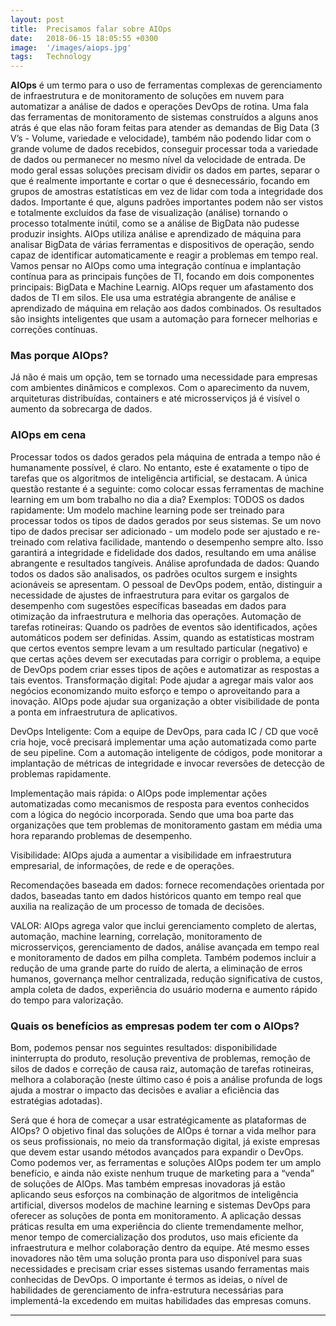 ```yaml
---
layout: post
title:  Precisamos falar sobre AIOps
date:   2018-06-15 18:05:55 +0300
image:  '/images/aiops.jpg'
tags:   Technology
---
```


**AIOps** é um termo para o uso de ferramentas complexas de gerenciamento de infraestrutura e de monitoramento de soluções em nuvem para automatizar a análise de dados e operações DevOps de rotina. Uma fala das ferramentas de monitoramento de sistemas construídos a alguns anos atrás é que elas não foram feitas para atender as demandas de Big Data (3 V’s - Volume, variedade e velocidade), também não podendo lidar com o grande volume de dados recebidos, conseguir processar toda a variedade de dados ou permanecer no mesmo nível da velocidade de entrada.
De modo geral essas soluções precisam dividir os dados em partes, separar o que é realmente importante e cortar o que é desnecessário, focando em grupos de amostras estatísticas em vez de lidar com toda a integridade dos dados. Importante é que, alguns padrões importantes podem não ser vistos e totalmente excluídos da fase de visualização (análise) tornando o processo totalmente inútil, como se a análise de BigData não pudesse produzir insights.
AIOps utiliza análise e aprendizado de máquina para analisar BigData de várias ferramentas e dispositivos de operação, sendo capaz de identificar  automaticamente e reagir a problemas em tempo real. 
Vamos pensar no AIOps como uma integração contínua e implantação contínua para as principais funções de TI, focando em dois componentes principais: BigData e Machine Learnig. 
AIOps requer um afastamento dos dados de TI em silos. Ele usa uma estratégia abrangente de análise e aprendizado de máquina em relação aos dados combinados. Os resultados são insights inteligentes que usam a automação para fornecer melhorias e correções contínuas.

### Mas porque AIOps?
Já não é mais um opção, tem se tornado uma necessidade para empresas com ambientes dinâmicos e complexos. Com o aparecimento da nuvem, arquiteturas distribuídas, containers e até microsserviços já é visível o aumento da sobrecarga de dados.

### AIOps em cena
Processar todos os dados gerados pela máquina de entrada a tempo não é humanamente possível, é claro. No entanto, este é exatamente o tipo de tarefas que os algoritmos de inteligência artificial, se destacam. A única questão restante é a seguinte: como colocar essas ferramentas de machine learning em um bom trabalho no dia a dia?
Exemplos:
TODOS os dados rapidamente:  Um modelo machine learning pode ser treinado para processar todos os tipos de dados gerados por seus sistemas. Se um novo tipo de dados precisar ser adicionado - um modelo pode ser ajustado e re-treinado com relativa facilidade, mantendo o desempenho sempre alto. Isso garantirá a integridade e fidelidade dos dados, resultando em uma análise abrangente e resultados tangíveis.
Análise aprofundada de dados: Quando todos os dados são analisados, os padrões ocultos surgem e insights acionáveis ​​se apresentam. O pessoal de DevOps podem, então, distinguir a necessidade de ajustes de infraestrutura para evitar os gargalos de desempenho com sugestões específicas baseadas em dados para otimização da infraestrutura e melhoria das operações.
Automação de tarefas rotineiras: Quando os padrões de eventos são identificados, ações automáticos podem ser definidas. Assim, quando as estatísticas mostram que certos eventos sempre levam a um resultado particular (negativo) e que certas ações devem ser executadas para corrigir o problema, a equipe de DevOps podem criar esses tipos de ações e automatizar as respostas a tais eventos.
Transformação digital: Pode ajudar a agregar mais valor aos negócios economizando muito esforço e tempo o aproveitando para a inovação. AIOps pode ajudar sua organização a obter visibilidade de ponta a ponta em infraestrutura de aplicativos.

DevOps Inteligente: Com a equipe de DevOps, para cada IC / CD que você cria hoje, você precisará implementar uma ação automatizada como parte de seu pipeline. Com a automação inteligente de códigos, pode monitorar a implantação de métricas de integridade e invocar reversões de detecção de problemas rapidamente. 

Implementação mais rápida: o AIOps pode implementar ações automatizadas como mecanismos de resposta para eventos conhecidos com a lógica do negócio incorporada. Sendo que uma boa parte das organizações que tem problemas de monitoramento gastam em média uma hora reparando problemas de desempenho. 

Visibilidade: AIOps ajuda a aumentar a visibilidade em infraestrutura empresarial, de informações, de rede e de operações.

Recomendações baseada em dados: fornece recomendações orientada por dados, baseadas tanto em dados históricos quanto em tempo real que auxilia na realização de um processo de tomada de decisões.

VALOR: AIOps agrega valor que inclui gerenciamento completo de alertas, automação, machine learning, correlação, monitoramento de microsserviços, gerenciamento de dados, análise avançada em tempo real e monitoramento de dados em pilha completa.
Também podemos incluir a redução de uma grande parte do ruído de alerta, a eliminação de erros humanos, governança melhor centralizada, redução significativa de custos, ampla coleta de dados, experiência do usuário moderna e aumento rápido do tempo para valorização.

### Quais os benefícios as empresas podem ter com o AIOps? 
Bom, podemos pensar nos seguintes resultados: disponibilidade ininterrupta do produto, resolução preventiva de problemas, remoção de silos de dados e correção de causa raiz, automação de tarefas rotineiras, melhora a colaboração (neste último caso é pois a análise profunda de logs ajuda a mostrar o impacto das decisões e avaliar a eficiência das estratégias adotadas).

Será que é hora de começar a usar estratégicamente as plataformas de AIOps? O objetivo final das soluções de AIOps é tornar a vida melhor para os seus profissionais, no meio da transformação digital, já existe empresas que devem estar usando métodos avançados para expandir o DevOps.
Como podemos ver, as ferramentas e soluções AIOps podem ter um amplo benefício, e ainda não existe nenhum truque de marketing para a “venda” de soluções de AIOps. Mas também empresas inovadoras já estão aplicando seus esforços na combinação de algoritmos de inteligência artificial, diversos modelos de machine learning e sistemas DevOps para oferecer as soluções de ponta em monitoramento. 
A aplicação dessas práticas resulta em uma experiência do cliente tremendamente melhor, menor tempo de comercialização dos produtos, uso mais eficiente da infraestrutura e melhor colaboração dentro da equipe. Até mesmo esses inovadores não têm uma solução pronta para uso disponível para suas necessidades e precisam criar esses sistemas usando ferramentas mais conhecidas de DevOps. O importante é termos as ideias, o nível de habilidades de gerenciamento de infra-estrutura necessárias para implementá-la excedendo em muitas habilidades das empresas comuns.

***